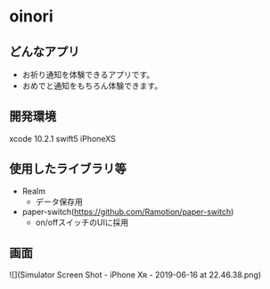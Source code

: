 # oinori

## どんなアプリ
* お祈り通知を体験できるアプリです。
* おめでと通知をもちろん体験できます。

## 開発環境
xcode 10.2.1
swift5
iPhoneXS

## 使用したライブラリ等
* Realm
  * データ保存用
* paper-switch(https://github.com/Ramotion/paper-switch)
  * on/offスイッチのUIに採用

## 画面
![](Simulator Screen Shot - iPhone Xʀ - 2019-06-16 at 22.46.38.png)
